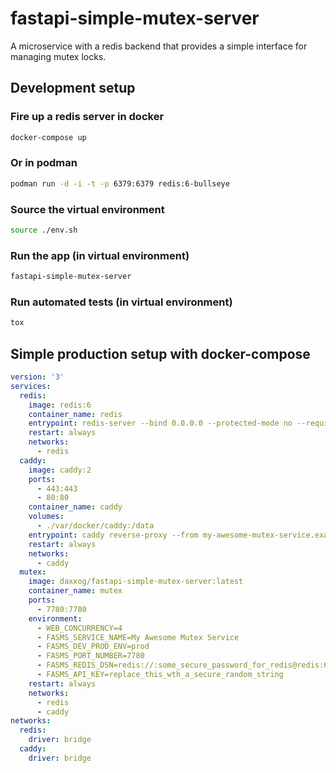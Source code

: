 fastapi-simple-mutex-server
===========================
A microservice with a redis backend that provides a simple interface for managing mutex locks.


## Development setup
### Fire up a redis server in docker
```sh
docker-compose up
```
### Or in podman
```sh
podman run -d -i -t -p 6379:6379 redis:6-bullseye
```

### Source the virtual environment
```sh
source ./env.sh
```

### Run the app (in virtual environment)
```sh
fastapi-simple-mutex-server
```

### Run automated tests (in virtual environment)
```sh
tox
```

## Simple production setup with docker-compose
```yaml
version: '3'
services:
  redis:
    image: redis:6
    container_name: redis
    entrypoint: redis-server --bind 0.0.0.0 --protected-mode no --requirepass some_secure_password_for_redis
    restart: always
    networks:
      - redis
  caddy:
    image: caddy:2
    ports:
      - 443:443
      - 80:80
    container_name: caddy
    volumes:
      - ./var/docker/caddy:/data
    entrypoint: caddy reverse-proxy --from my-awesome-mutex-service.example.com --to mutex:7780
    restart: always
    networks:
      - caddy
  mutex:
    image: daxxog/fastapi-simple-mutex-server:latest
    container_name: mutex
    ports:
      - 7780:7780
    environment:
      - WEB_CONCURRENCY=4
      - FASMS_SERVICE_NAME=My Awesome Mutex Service
      - FASMS_DEV_PROD_ENV=prod
      - FASMS_PORT_NUMBER=7780
      - FASMS_REDIS_DSN=redis://:some_secure_password_for_redis@redis:6379/1
      - FASMS_API_KEY=replace_this_wth_a_secure_random_string
    restart: always
    networks:
      - redis
      - caddy
networks:
  redis:
    driver: bridge
  caddy:
    driver: bridge
```
